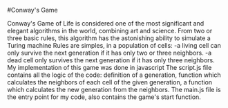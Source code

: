 #Conway's Game

Conway's Game of Life is considered one of the most significant and elegant algorithms in the world, combining art and science. From two or three basic rules, this algorithm has the astonishing ability to simulate a Turing machine
Rules are simples, in a population of cells:
-a living cell can only survive the next generation if it has only two or three neighbors.
-a dead cell only survives the next generation if it has only three neighbors.
My implementation of this game was done in javascript
The script.js file contains all the logic of the code: definition of a generation, function which calculates the neighbors of each cell of the given generation, a function which calculates the new generation from the neighbors.
The main.js file is the entry point for my code, also contains the game's start function.
